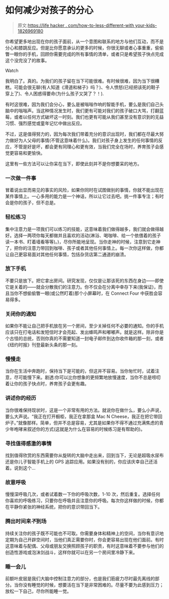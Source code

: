 # 如何减少对孩子的分心

> 原文:[https://life hacker . com/how-to-less-different-with your-kids-1826969180](https://lifehacker.com/how-to-be-less-distracted-with-your-kids-1826969180)

你希望更多地出现在你的孩子面前，从一个意图和联系的地方与他们互动，而不是分心和膝跳反应。但是比你愿意承认的更多的时候，你很无聊或者心事重重，偷偷瞥一眼你的手机，回顾你需要完成的所有事情的清单，或者只是希望孩子快点完成这个没完没了的故事。

Watch

我明白了。真的。为我们的孩子留在当下可能很难。有时候很难，因为当下很糟糕。可能会很无聊(有人知道《滑道和梯子》吗？)、令人愤怒(已经把该死的鞋子穿上了)、令人困惑得要命(为什么孩子又哭了？！).

有时这很难，因为我们会分心，要么是被嗡嗡作响的智能手机，要么是我们自己头脑中的嗡嗡声。当这种情况发生时，我们更有可能对我们的孩子破口大骂，打翻蓝莓，或者以任何方式破坏这一时刻。我们也更有可能从我们甚至没有意识到的无益习惯、强烈感觉或童年记忆中做出反应。

不过，这是值得努力的，因为每次我们带着充分的意识出现时，我们都在尽最大努力做好为人父母的事情(不管这意味着什么)。我们对孩子身上发生的任何事情的反应，不管是好是坏，都会更有同理心和更有效，当我们完全在场时，养育孩子会感觉更容易和更愉快。

这里有一些方法可以让你呆在当下，即使此刻并不是你想要呆的地方。

### 一次做一件事

冒着说出显而易见的事实的风险，如果你同时在试图做别的事情，你就不能出现在某件事情上。一心多用的能力是一个神话，所以让它过去吧。挑一件事专注；有时会是你的孩子，但不总是。

### **轻松练习**

集中注意力是一项我们可以练习的技能，这意味着我们做得越多，我们就会做得越好。选择一两项你每天都做并且喜欢的活动(淋浴、喝咖啡、给一个依偎着的孩子读一本书、盯着墙看等等)。)，尽你所能地呈现。当你走神的时候，注意到它走神了，把你的注意力带回到咖啡、孩子或者其他任何事情上。每一次你这样做，你都让自己更容易面对其他任何事情，包括杂货店第二通道的崩溃。

### **放下手机**

不要只是放下。把它拿出房间。研究发现，仅仅是让那该死的东西在身边——即使它是关着的——就会分散我们的注意力。你不仅会在分离中幸存下来(我保证)，而且当你不想偷偷瞥一眼(或公然盯着)那个小屏幕时，在 Connect Four 中获胜会容易得多。

### **关闭你的通知**

如果你不能让自己把手机放在另一个房间，至少关掉任何不必要的通知。你的手机应该只在打电话和发短信时才会亮起、发出蜂鸣声和嘟嘟声。就是这样。除非你是个古怪的总统，否则你真的不需要知道一封电子邮件到达你收件箱的那一刻，或者《纽约时报》刊登最新头条的那一刻。

### **慢慢走**

当你在生活中奔跑时，保持当下是可能的，但这并不容易。当你匆忙时，试着注意，尽可能慢下来。剧透:你可以比你想象的更频繁地放慢速度，当你不总是唠叨着让你的孩子快点时，养育孩子会更有趣。

### **讲述你的经历**

当你很难保持现状时，这是一个非常有用的方法。就说你在做什么，要么小声说，要么大声说。“我正在打开橱柜，我正在拿那盒 Mac N Cheese，我正在把它带回炉子。”就像那样。简单，但并不总是容易，尤其是如果你不得不通过充满焦虑的青少年咆哮来叙述你的方式(这就是为什么在容易的时候练习是有帮助的)。

### **寻找值得感激的事情**

找到值得欣赏的东西需要你从旋转的大脑中走出来，回到当下，无论是超吸水尿布还是你儿子智能手机上的 GPS 追踪应用。如果没有别的，你应该庆幸自己还活着。说到这个...

### **故意呼吸**

慢慢深呼吸几次，或者试着数一下你的呼吸次数，1-10 次，然后重复。选择任何你喜欢的呼吸练习，只要你在呼吸并且注意你的呼吸。每次你这样做的时候，你都在平静你紧张的神经系统，把你的意识带回当下。

### **腾出时间来*不*到场**

持续关注你的孩子既不可能也不可取。你需要身体和精神上的空间，当你有意识地定期为自己开辟空间时，当他们真正需要你时，你会更容易出现在他们面前。有时这意味着与配偶、父母或朋友交换照顾孩子的职责，有时这意味着不要参与他们的创造性游戏或泡沫剑战斗，这样你就可以在另一个房间里冷静下来。

### **睡一会儿**

前额叶皮层是我们大脑中控制注意力的部分，也是我们筋疲力尽时最先离线的部分。当你没有睡觉的时候，想要活在当下是非常困难的。尽量不要为此感到压力；放松一下自己，尽你所能睡一觉。